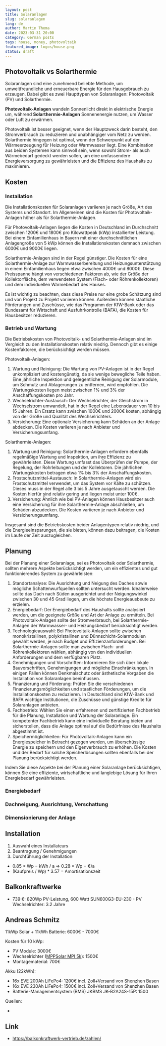 ```yaml
---
layout: post
title: Solaranlagen
slug: solaranlagen
lang: de
author: Martin Thoma
date: 2023-03-31 20:00
category: German posts
tags: house, money, photovoltaik
featured_image: logos/house.png
status: draft
---
```

## Photovoltaik vs Solarthermie

Solaranlagen sind eine zunehmend beliebte Methode, um umweltfreundliche und
erneuerbare Energie für den Hausgebrauch zu erzeugen. Dabei gibt es zwei
Haupttypen von Solaranlagen: Photovoltaik (PV) und Solarthermie.

**Photovoltaik-Anlagen** wandeln Sonnenlicht direkt in elektrische Energie um,
während **Solarthermie-Anlagen** Sonnenenergie nutzen, um Wasser oder Luft zu
erwärmen.

Photovoltaik ist besser geeignet, wenn der Hauptzweck darin besteht, den
Stromverbrauch zu reduzieren und unabhängiger vom Netz zu werden. Solarthermie
hingegen ist optimal, wenn der Schwerpunkt auf der Wärmeerzeugung für Heizung
oder Warmwasser liegt. Eine Kombination aus beiden Systemen kann sinnvoll sein,
wenn sowohl Strom- als auch Wärmebedarf gedeckt werden sollen, um eine
umfassendere Energieversorgung zu gewährleisten und die Effizienz des Haushalts
zu maximieren.

## Kosten

### Installation

Die Installationskosten für Solaranlagen variieren je nach Größe, Art des Systems und Standort. Im Allgemeinen sind die Kosten für Photovoltaik-Anlagen höher als für Solarthermie-Anlagen.

Für Photovoltaik-Anlagen liegen die Kosten in Deutschland im Durchschnitt zwischen 1200€ und 1800€ pro Kilowattpeak (kWp) installierter Leistung. Bei einem Einfamilienhaus in Bayern mit einer durchschnittlichen Anlagengröße von 5 kWp können die Installationskosten demnach zwischen 6000€ und 9000€ liegen.

Solarthermie-Anlagen sind in der Regel günstiger. Die Kosten für eine Solarthermie-Anlage zur Warmwasserbereitung und Heizungsunterstützung in einem Einfamilienhaus liegen etwa zwischen 4000€ und 8000€. Diese Preisspanne hängt von verschiedenen Faktoren ab, wie der Größe der Kollektorfläche, dem verwendeten System (Flach- oder Röhrenkollektoren) und dem individuellen Wärmebedarf des Hauses.

Es ist wichtig zu beachten, dass diese Preise nur eine grobe Schätzung sind und von Projekt zu Projekt variieren können. Außerdem können staatliche Förderungen und Zuschüsse, wie das Programm der KfW-Bank oder das Bundesamt für Wirtschaft und Ausfuhrkontrolle (BAFA), die Kosten für Hausbesitzer reduzieren.

### Betrieb und Wartung

Die Betriebskosten von Photovoltaik- und Solarthermie-Anlagen sind im Vergleich zu den Installationskosten relativ niedrig. Dennoch gibt es einige Kostenfaktoren, die berücksichtigt werden müssen.

Photovoltaik-Anlagen:

1. Wartung und Reinigung: Die Wartung von PV-Anlagen ist in der Regel
   unkompliziert und kostengünstig, da sie wenige bewegliche Teile haben. Eine
   jährliche Inspektion und gelegentliche Reinigung der Solarmodule, um Schmutz
   und Ablagerungen zu entfernen, wird empfohlen. Die Wartungskosten liegen
   meist zwischen 1% und 3% der Anschaffungskosten pro Jahr.
2. Wechselrichter-Austausch: Der Wechselrichter, der Gleichstrom in Wechselstrom
   umwandelt, hat in der Regel eine Lebensdauer von 10 bis 15 Jahren. Ein Ersatz
   kann zwischen 1000€ und 2000€ kosten, abhängig von der Größe und
   Qualität des Wechselrichters.
3. Versicherung: Eine optionale Versicherung kann Schäden an der Anlage
   abdecken. Die Kosten variieren je nach Anbieter und Versicherungsumfang.

Solarthermie-Anlagen:

1. Wartung und Reinigung: Solarthermie-Anlagen erfordern ebenfalls regelmäßige
   Wartung und Inspektion, um ihre Effizienz zu gewährleisten. Diese Wartung
   umfasst das Überprüfen der Pumpe, der Regelung, der Rohrleitungen und der
   Kollektoren. Die jährlichen Wartungskosten betragen etwa 1% bis 3% der
   Anschaffungskosten.
2. Frostschutzmittel-Austausch: In Solarthermie-Anlagen wird ein
   Frostschutzmittel verwendet, um das System vor Kälte zu schützen. Dieses muss
   in der Regel alle 3 bis 5 Jahre ausgetauscht werden. Die Kosten hierfür sind
   relativ gering und liegen meist unter 100€.
3. Versicherung: Ähnlich wie bei PV-Anlagen können Hausbesitzer auch eine
   Versicherung für ihre Solarthermie-Anlage abschließen, um Schäden abzudecken.
   Die Kosten variieren je nach Anbieter und Versicherungsumfang.

Insgesamt sind die Betriebskosten beider Anlagentypen relativ niedrig, und die
Energieeinsparungen, die sie bieten, können dazu beitragen, die Kosten im Laufe
der Zeit auszugleichen.


## Planung

Bei der Planung einer Solaranlage, sei es Photovoltaik oder Solarthermie,
sollten mehrere Aspekte berücksichtigt werden, um ein effizientes und gut
funktionierendes System zu gewährleisten:

1. Standortanalyse: Die Ausrichtung und Neigung des Daches sowie mögliche
   Schattenwurfquellen sollten untersucht werden. Idealerweise sollte das Dach
   nach Süden ausgerichtet und der Neigungswinkel zwischen 30 und 45 Grad
   liegen, um die höchste Energieausbeute zu erzielen.
2. Energiebedarf: Der Energiebedarf des Haushalts sollte analysiert werden, um
   die geeignete Größe und Art der Anlage zu ermitteln. Bei Photovoltaik-Anlagen
   sollte der Stromverbrauch, bei Solarthermie-Anlagen der Warmwasser- und
   Heizungsbedarf berücksichtigt werden.
3. Technologieauswahl: Bei Photovoltaik-Anlagen sollte zwischen
   monokristallinen, polykristallinen und Dünnschicht-Solarmodulen gewählt
   werden, je nach Budget und Effizienzanforderungen. Bei Solarthermie-Anlagen
   sollte man zwischen Flach- und Röhrenkollektoren wählen, abhängig von den
   individuellen Anforderungen und dem verfügbaren Platz.
4. Genehmigungen und Vorschriften: Informieren Sie sich über lokale
   Bauvorschriften, Genehmigungen und mögliche Einschränkungen. In einigen
   Fällen können Denkmalschutz oder ästhetische Vorgaben die Installation von
   Solaranlagen beeinflussen.
5. Finanzierung und Förderung: Prüfen Sie die verschiedenen
   Finanzierungsmöglichkeiten und staatlichen Förderungen, um die
   Installationskosten zu reduzieren. In Deutschland sind KfW-Bank und BAFA
   wichtige Institutionen, die Zuschüsse und günstige Kredite für Solaranlagen
   anbieten.
6. Fachbetrieb: Wählen Sie einen erfahrenen und zertifizierten Fachbetrieb für
   die Planung, Installation und Wartung der Solaranlage. Ein kompetenter
   Fachbetrieb kann eine individuelle Beratung bieten und sicherstellen, dass
   die Anlage optimal auf die Bedürfnisse des Haushalts abgestimmt ist.
7. Speichermöglichkeiten: Für Photovoltaik-Anlagen kann ein Energiespeicher in
   Betracht gezogen werden, um überschüssige Energie zu speichern und den
   Eigenverbrauch zu erhöhen. Die Kosten und der Bedarf für solche
   Speicherlösungen sollten ebenfalls bei der Planung berücksichtigt werden.

Indem Sie diese Aspekte bei der Planung einer Solaranlage berücksichtigen,
können Sie eine effiziente, wirtschaftliche und langlebige Lösung für Ihren
Energiebedarf gewährleisten.

### Energiebedarf

### Dachneigung, Ausrichtung, Verschattung

### Dimensionierung der Anlage

## Installation

1. Auswahl eines Installateurs
2. Beantragung / Genehmigungen
3. Durchführung der Installation


* 0.85 * Wp = kWh / a => 0.28 * Wp = €/a
* (Kaufpreis / Wp) * 3.57 = Amortisationszeit

## Balkonkraftwerke

* 739 €: 820Wp PV-Leistung, 600 Watt SUN600G3-EU-230 - PV Wechselrichter: 3.2 Jahre

## Andreas Schmitz

11kWp Solar + 11kWh Batterie: 6000€ - 7000€

Kosten für 10 kWp:

* PV Module: 3000€
* Wechselrichter ([MPPSolar MPI 5k](https://www.mppsolar.com/v3/)): 1500€
* Montagematerial: 700€

Akku (22kWh):

* 16x EVE 200Ah LiFePo4: 1200€ incl. Zoll+Versand von Shenzhen Basen
* 16x EVE 230Ah LiFePo4: 1500€ incl. Zoll+Versand von Shenzhen Basen
* Batterie-Managementsystem (BMS) JKBMS JK-B2A24S-15P: 1500

Quellen:

* [](https://www.youtube.com/watch?v=u5AHvMADN_I)



## Link

* https://balkonkraftwerk-vertrieb.de/zahlen/

